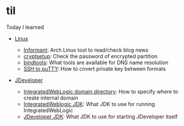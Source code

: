 # til
Today I learned

* [Linux](linux)
    - [Informant](linux/arch-pacman_dont_miss_feed_news.md): Arch Linux tool to read/check blog news
    - [cryptsetup](linux/cryptsetup-check_password.md): Check the password of encrypted partition
    - [bindtools](linux/dns-domain_name_lookup.md): What tools are available for DNS name resolution
    - [SSH to puTTY](linux/ssh-convert_putty_key_to_openssh.md): How to cnvert private key between formats

* [JDeveloper](jdeveloper)
    - [IntegratedWebLogic domain directory](jdev/jdev-specify_domain_directory.md): How to specify where to create internal domain
    - [IntegratedWeblogic JDK](jdev/jdev-specify_jdk_for_internal_domain.md): What JDK to use for running IntegratedWebLogic
    - [JDeveloper JDK](jdev/jdev-specify_jdk_for_ide.md): What JDK to use for starting JDeveloper itself
